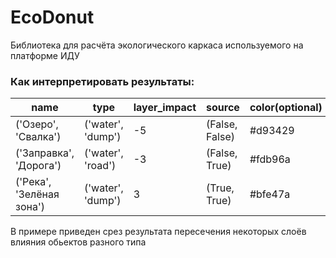 # EcoDonut

Библиотека для расчёта экологического каркаса используемого на платформе ИДУ

### Как интерпретировать результаты:

| name                     | type              | layer_impact | source         | color(optional) |
|--------------------------|-------------------|--------------|----------------|-----------------|
| ('Озеро', 'Свалка')      | ('water', 'dump') | -5           | (False, False) | #d93429         |
| ('Заправка', 'Дорога')   | ('water', 'road') | -3           | (False, True)  | #fdb96a         |
| ('Река', 'Зелёная зона') | ('water', 'dump') | 3            | (True, True)   | #bfe47a         |

В примере приведен срез результата пересечения некоторых слоёв влияния обьектов разного типа